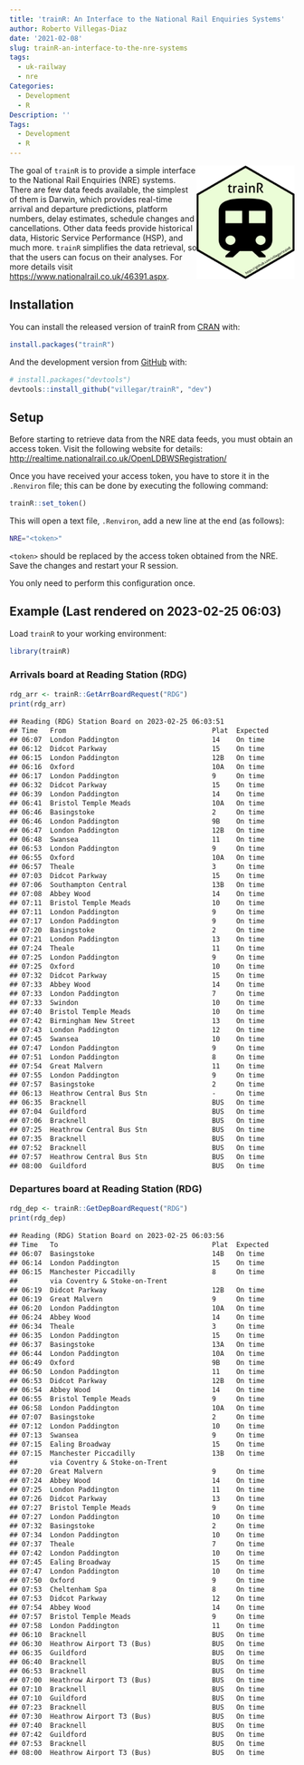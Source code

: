 ```yaml
---
title: 'trainR: An Interface to the National Rail Enquiries Systems'
author: Roberto Villegas-Diaz
date: '2021-02-08'
slug: trainR-an-interface-to-the-nre-systems
tags:
  - uk-railway
  - nre
Categories:
  - Development
  - R
Description: ''
Tags:
  - Development
  - R
---
```


<img src="https://raw.githubusercontent.com/villegar/trainR/main/inst/images/logo.png" alt="logo" align="right" height=200px/>

The goal of `trainR` is to provide a simple interface to the 
National Rail Enquiries (NRE) systems. There are few data feeds 
available, the simplest of them is Darwin, which provides real-time 
arrival and departure predictions, platform numbers, delay estimates, 
schedule changes and cancellations. Other data feeds provide historical 
data, Historic Service Performance (HSP), and much more. `trainR` 
simplifies the data retrieval, so that the users can focus on their 
analyses. For more details visit 
https://www.nationalrail.co.uk/46391.aspx.

## Installation

You can install the released version of trainR from [CRAN](https://CRAN.R-project.org) with:

``` r
install.packages("trainR")
```

And the development version from [GitHub](https://github.com/) with:

``` r
# install.packages("devtools")
devtools::install_github("villegar/trainR", "dev")
```

## Setup
Before starting to retrieve data from the NRE data feeds, you must obtain an access token. 
Visit the following website for details: http://realtime.nationalrail.co.uk/OpenLDBWSRegistration/

Once you have received your access token, you have to store it in the `.Renviron` file; this can be 
done by executing the following command:


```r
trainR::set_token()
```

This will open a text file, `.Renviron`, add a new line at the end (as follows):

```bash
NRE="<token>"
```

`<token>` should be replaced by the access token obtained from the NRE. Save the changes and restart 
your R session.

You only need to perform this configuration once.

## Example (Last rendered on 2023-02-25 06:03)

Load `trainR` to your working environment:

```r
library(trainR)
```

### Arrivals board at Reading Station (RDG)


```r
rdg_arr <- trainR::GetArrBoardRequest("RDG")
print(rdg_arr)
```

```
## Reading (RDG) Station Board on 2023-02-25 06:03:51
## Time   From                                    Plat  Expected
## 06:07  London Paddington                       14    On time
## 06:12  Didcot Parkway                          15    On time
## 06:15  London Paddington                       12B   On time
## 06:16  Oxford                                  10A   On time
## 06:17  London Paddington                       9     On time
## 06:32  Didcot Parkway                          15    On time
## 06:39  London Paddington                       14    On time
## 06:41  Bristol Temple Meads                    10A   On time
## 06:46  Basingstoke                             2     On time
## 06:46  London Paddington                       9B    On time
## 06:47  London Paddington                       12B   On time
## 06:48  Swansea                                 11    On time
## 06:53  London Paddington                       9     On time
## 06:55  Oxford                                  10A   On time
## 06:57  Theale                                  3     On time
## 07:03  Didcot Parkway                          15    On time
## 07:06  Southampton Central                     13B   On time
## 07:08  Abbey Wood                              14    On time
## 07:11  Bristol Temple Meads                    10    On time
## 07:11  London Paddington                       9     On time
## 07:17  London Paddington                       9     On time
## 07:20  Basingstoke                             2     On time
## 07:21  London Paddington                       13    On time
## 07:24  Theale                                  11    On time
## 07:25  London Paddington                       9     On time
## 07:25  Oxford                                  10    On time
## 07:32  Didcot Parkway                          15    On time
## 07:33  Abbey Wood                              14    On time
## 07:33  London Paddington                       7     On time
## 07:33  Swindon                                 10    On time
## 07:40  Bristol Temple Meads                    10    On time
## 07:42  Birmingham New Street                   13    On time
## 07:43  London Paddington                       12    On time
## 07:45  Swansea                                 10    On time
## 07:47  London Paddington                       9     On time
## 07:51  London Paddington                       8     On time
## 07:54  Great Malvern                           11    On time
## 07:55  London Paddington                       9     On time
## 07:57  Basingstoke                             2     On time
## 06:13  Heathrow Central Bus Stn                -     On time
## 06:35  Bracknell                               BUS   On time
## 07:04  Guildford                               BUS   On time
## 07:06  Bracknell                               BUS   On time
## 07:25  Heathrow Central Bus Stn                BUS   On time
## 07:35  Bracknell                               BUS   On time
## 07:52  Bracknell                               BUS   On time
## 07:57  Heathrow Central Bus Stn                BUS   On time
## 08:00  Guildford                               BUS   On time
```

### Departures board at Reading Station (RDG)


```r
rdg_dep <- trainR::GetDepBoardRequest("RDG")
print(rdg_dep)
```

```
## Reading (RDG) Station Board on 2023-02-25 06:03:56
## Time   To                                      Plat  Expected
## 06:07  Basingstoke                             14B   On time
## 06:14  London Paddington                       15    On time
## 06:15  Manchester Piccadilly                   8     On time
##        via Coventry & Stoke-on-Trent           
## 06:19  Didcot Parkway                          12B   On time
## 06:19  Great Malvern                           9     On time
## 06:20  London Paddington                       10A   On time
## 06:24  Abbey Wood                              14    On time
## 06:34  Theale                                  3     On time
## 06:35  London Paddington                       15    On time
## 06:37  Basingstoke                             13A   On time
## 06:44  London Paddington                       10A   On time
## 06:49  Oxford                                  9B    On time
## 06:50  London Paddington                       11    On time
## 06:53  Didcot Parkway                          12B   On time
## 06:54  Abbey Wood                              14    On time
## 06:55  Bristol Temple Meads                    9     On time
## 06:58  London Paddington                       10A   On time
## 07:07  Basingstoke                             2     On time
## 07:12  London Paddington                       10    On time
## 07:13  Swansea                                 9     On time
## 07:15  Ealing Broadway                         15    On time
## 07:15  Manchester Piccadilly                   13B   On time
##        via Coventry & Stoke-on-Trent           
## 07:20  Great Malvern                           9     On time
## 07:24  Abbey Wood                              14    On time
## 07:25  London Paddington                       11    On time
## 07:26  Didcot Parkway                          13    On time
## 07:27  Bristol Temple Meads                    9     On time
## 07:27  London Paddington                       10    On time
## 07:32  Basingstoke                             2     On time
## 07:34  London Paddington                       10    On time
## 07:37  Theale                                  7     On time
## 07:42  London Paddington                       10    On time
## 07:45  Ealing Broadway                         15    On time
## 07:47  London Paddington                       10    On time
## 07:50  Oxford                                  9     On time
## 07:53  Cheltenham Spa                          8     On time
## 07:53  Didcot Parkway                          12    On time
## 07:54  Abbey Wood                              14    On time
## 07:57  Bristol Temple Meads                    9     On time
## 07:58  London Paddington                       11    On time
## 06:10  Bracknell                               BUS   On time
## 06:30  Heathrow Airport T3 (Bus)               BUS   On time
## 06:35  Guildford                               BUS   On time
## 06:40  Bracknell                               BUS   On time
## 06:53  Bracknell                               BUS   On time
## 07:00  Heathrow Airport T3 (Bus)               BUS   On time
## 07:10  Bracknell                               BUS   On time
## 07:10  Guildford                               BUS   On time
## 07:23  Bracknell                               BUS   On time
## 07:30  Heathrow Airport T3 (Bus)               BUS   On time
## 07:40  Bracknell                               BUS   On time
## 07:42  Guildford                               BUS   On time
## 07:53  Bracknell                               BUS   On time
## 08:00  Heathrow Airport T3 (Bus)               BUS   On time
```
